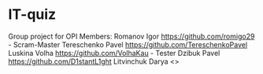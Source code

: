 # IT-quiz
Group project for OPI
Members:
Romanov Igor <https://github.com/romigo29> - Scram-Master
Tereschenko Pavel <https://github.com/TereschenkoPavel>
Luskina Volha <https://github.com/VolhaKau> - Tester
Dzibuk Pavel <https://github.com/D1stantL1ght>
Litvinchuk Darya <>

